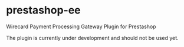 # prestashop-ee
Wirecard Payment Processing Gateway Plugin for Prestashop

The plugin is currently under development and should not be used yet.
